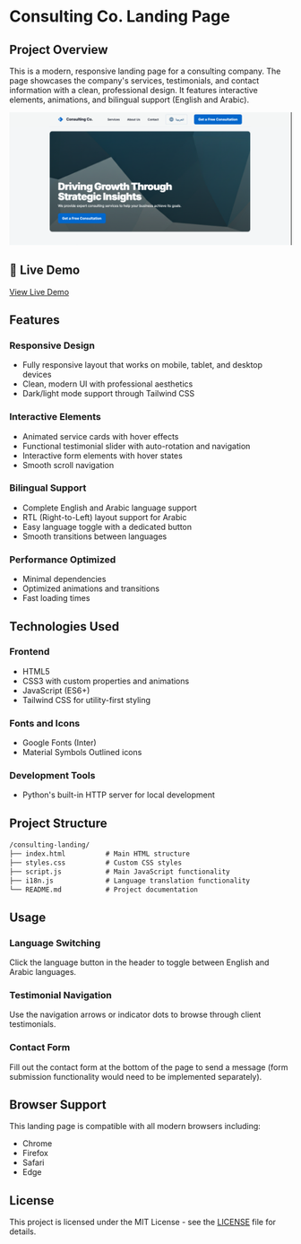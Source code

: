 # Consulting Co. Landing Page

## Project Overview
This is a modern, responsive landing page for a consulting company. The page showcases the company's services, testimonials, and contact information with a clean, professional design. It features interactive elements, animations, and bilingual support (English and Arabic).

<p align="center">
  <img src="/public/Screen Shot 2025-10-16 at 3.29.41 PM.png" alt="Consulting Co. Landing Page Screenshot" width="800">
</p>

## 🚀 Live Demo

[View Live Demo](https://chams-sat.github.io/consulting-landing/)


## Features

### Responsive Design
- Fully responsive layout that works on mobile, tablet, and desktop devices
- Clean, modern UI with professional aesthetics
- Dark/light mode support through Tailwind CSS

### Interactive Elements
- Animated service cards with hover effects
- Functional testimonial slider with auto-rotation and navigation
- Interactive form elements with hover states
- Smooth scroll navigation

### Bilingual Support
- Complete English and Arabic language support
- RTL (Right-to-Left) layout support for Arabic
- Easy language toggle with a dedicated button
- Smooth transitions between languages

### Performance Optimized
- Minimal dependencies
- Optimized animations and transitions
- Fast loading times

## Technologies Used

### Frontend
- HTML5
- CSS3 with custom properties and animations
- JavaScript (ES6+)
- Tailwind CSS for utility-first styling

### Fonts and Icons
- Google Fonts (Inter)
- Material Symbols Outlined icons

### Development Tools
- Python's built-in HTTP server for local development

## Project Structure
```
/consulting-landing/
├── index.html          # Main HTML structure
├── styles.css          # Custom CSS styles
├── script.js           # Main JavaScript functionality
├── i18n.js             # Language translation functionality
└── README.md           # Project documentation
```

## Usage

### Language Switching
Click the language button in the header to toggle between English and Arabic languages.

### Testimonial Navigation
Use the navigation arrows or indicator dots to browse through client testimonials.

### Contact Form
Fill out the contact form at the bottom of the page to send a message (form submission functionality would need to be implemented separately).

## Browser Support
This landing page is compatible with all modern browsers including:
- Chrome
- Firefox
- Safari
- Edge

## License
This project is licensed under the MIT License - see the [LICENSE](LICENSE) file for details.